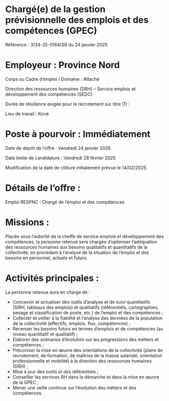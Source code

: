# Chargé(e) de la gestion prévisionnelle des emplois et des compétences (GPEC)

Référence : 3134-25-0164/SR du 24 janvier 2025

# Employeur : Province Nord

Corps ou Cadre d’emploi / Domaine : Attaché

Direction des ressources humaines (DRH) – Service emplois et développement des compétences (SEDC)

Durée de résidence exigée pour le recrutement sur titre (1) :

Lieu de travail : Koné

# Poste à pourvoir : Immédiatement

Date de dépôt de l’offre : Vendredi 24 janvier 2025

Date limite de candidature : Vendredi 28 février 2025

Modification de la date de clôture initialement prévue le 14/02/2025.

# Détails de l’offre :

Emploi RESPNC : Chargé de l’emploi et des compétences

# Missions :

Placée sous l’autorité de la cheffe de service emplois et développement des compétences, la personne retenue sera chargée d’optimiser l’adéquation des ressources humaines aux besoins qualitatifs et quantitatifs de la collectivité, en procédant à l’analyse de la situation de l’emploi et des besoins en personnel, actuels et futurs.

# Activités principales :

La personne retenue aura en charge de :

- Concevoir et actualiser des outils d’analyse et de suivi quantitatifs (SIRH, tableaux des emplois) et qualitatifs (référentiels, cartographies, pesage et classification de poste, etc.) de l’emploi et des compétences ;
- Collecter et veiller à la fiabilité et l’analyse des données de la population de la collectivité (effectifs, emplois, flux, compétences) ;
- Recenser les besoins futurs en termes d’emplois et de compétences (au niveau quantitatif et qualitatif) ;
- Elaborer des scénarios d’évolution sur les progressions des métiers et compétences ;
- Préconiser la mise en œuvre des orientations de la collectivité (plans de recrutement, de formation, de maîtrise de la masse salariale, orientation professionnelle et mobilité) à la direction des ressources humaines (DRH) ;
- Mise à jour des outils et des référentiels ;
- Conseiller les services RH dans la démarche et dans la mise en œuvre de la GPEC ;
- Mener une veille continue sur l’évolution des métiers et des compétences.